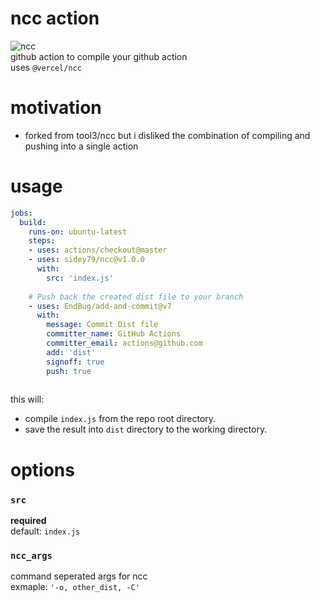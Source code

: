 # ncc action   
![ncc](https://github.com/sidey79/ncc/workflows/ncc/badge.svg?branch=main)   
github action to compile your github action    
uses `@vercel/ncc`

# motivation
* forked from tool3/ncc but i disliked the combination of compiling and pushing into a single action

# usage    
```yaml
jobs:
  build:
    runs-on: ubuntu-latest
    steps:
    - uses: actions/checkout@master
    - uses: sidey79/ncc@v1.0.0
      with:
        src: 'index.js'
                
    # Push back the created dist file to your branch            
    - uses: EndBug/add-and-commit@v7
      with:
        message: Commit Dist file
        committer_name: GitHub Actions
        committer_email: actions@github.com
        add: 'dist'
        signoff: true
        push: true
        
```
this will:
* compile `index.js` from the repo root directory.
* save the result into `dist` directory to the working directory.

# options
### `src`   
  **required**   
  default: `index.js`
### `ncc_args`   
  command seperated args for ncc   
  exmaple: `'-o, other_dist, -C'` 
